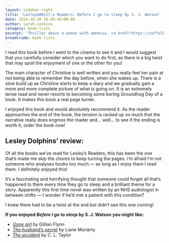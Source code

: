```yaml
---
layout: sidebar-right
title: 'Lesley&#8217;s Readers: Before I go to sleep by S. J. Watson'
date: 2014-10-30 16:49:45+00:00
author: sarah-jenkins
category: book-lists
excerpt: 'Thriller about a woman with amnesia. <a href="https://suffolk.spydus.co.uk/cgi-bin/spydus.exe/ENQ/OPAC/BIBENQ/5788837?QRY=CTIBIB%3C%20IRN(266856)&QRYTEXT=Before%20I%20go%20to%20sleep">Reserve a copy.</a>'
breadcrumb: book-lists
---
```

I read this book before I went to the cinema to see it and I would suggest that you carefully consider which you want to do first, as there is a big twist that may spoil the enjoyment of one or the other for you!

The main character of Christine is well written and you really feel her pain at not being able to remember the day before, when she wakes up. There is a slow build up as Christine starts to keep a diary and we gradually gain a more and more complete picture of what is going on. It is an extremely tense read and never resorts to becoming some boring Groundhog Day of a book. It makes this book a real page turner.

I enjoyed this book and would absolutely recommend it. As the reader approaches the end of the book, the tension is racked up so much that the narrative really does engross the reader and… well… to see if the ending is worth it, order the book now!

## Lesley Dolphins&#8217; review:

Of all the books we’ve read for Lesley’s Readers, this has been the one that’s made me skip the chores to keep turning the pages. I’m afraid I’m not someone who analyses books too much — as long as I enjoy them I read them. I definitely enjoyed this!

It’s a fascinating and horrifying thought that someone could forget all that’s happened to them every time they go to sleep and a brilliant theme for a story. Apparently this first time novel was written by an NHS audiologist in between shifts — I wonder if he’d met a patient with this condition?

I knew there had to be a twist at the end but didn’t see this one coming!

**If you enjoyed <cite>Before I go to sleep</cite> by S. J. Watson you might like:**

  * <cite><a href="https://suffolk.spydus.co.uk/cgi-bin/spydus.exe/ENQ/OPAC/BIBENQ/5906736?QRY=CTIBIB%3C%20IRN(185983)&QRYTEXT=Gone%20girl">Gone girl</a></cite> by Gillian Flynn
  * <cite><a href="https://suffolk.spydus.co.uk/cgi-bin/spydus.exe/ENQ/OPAC/BIBENQ/5907031?QRY=CTIBIB%3C%20IRN(22822024)&QRYTEXT=The%20husband%27s%20secret">The husband&#8217;s secret</a></cite> by Liane Moriarty
  * <cite><a href="https://suffolk.spydus.co.uk/cgi-bin/spydus.exe/ENQ/OPAC/BIBENQ/5906799?QRY=CTIBIB%3C%20IRN(544213)&QRYTEXT=The%20accident">The accident</a></cite> by C. L. Taylor
